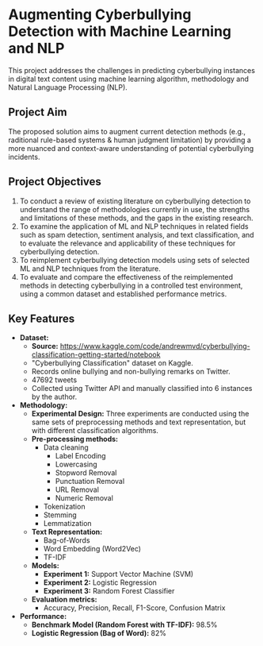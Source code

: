# Augmenting Cyberbullying Detection with Machine Learning and NLP
This project addresses the challenges in predicting cyberbullying instances in digital text content using machine learning algorithm, methodology and Natural Language Processing (NLP).

## Project Aim
The proposed solution aims to augment current detection methods (e.g., raditional rule-based systems & human judgment limitation) by providing a more nuanced and context-aware understanding of potential cyberbullying incidents.

## Project Objectives
1. To conduct a review of existing literature on cyberbullying detection to understand the range of methodologies currently in use, the strengths and limitations of these methods, and the gaps in the existing research.
2. To examine the application of ML and NLP techniques in related fields such as spam detection, sentiment analysis, and text classification, and to evaluate the relevance and applicability of these techniques for cyberbullying detection.
3. To reimplement cyberbullying detection models using sets of selected ML and NLP techniques 
from the literature. 
4. To evaluate and compare the effectiveness of the reimplemented methods in detecting cyberbullying in a controlled test environment, using a common dataset and established performance metrics.

## Key Features
- **Dataset:**
  - **Source:** https://www.kaggle.com/code/andrewmvd/cyberbullying-classification-getting-started/notebook
  - "Cyberbullying Classification" dataset on Kaggle.
  - Records online bullying and non-bullying remarks on Twitter.
  - 47692 tweets
  - Collected using Twitter API and manually classified into 6 instances by the author.
- **Methodology:**
  - **Experimental Design:** Three experiments are conducted using the same sets of preprocessing methods and text representation, but with different classification algorithms.
  - **Pre-processing methods:**
    - Data cleaning
      - Label Encoding
      - Lowercasing
      - Stopword Removal
      - Punctuation Removal
      - URL Removal
      - Numeric Removal
    - Tokenization
    - Stemming
    - Lemmatization
  - **Text Representation:**
    - Bag-of-Words
    - Word Embedding (Word2Vec)
    - TF-IDF
  - **Models:** 
    - **Experiment 1:** Support Vector Machine (SVM)
    - **Experiment 2:** Logistic Regression
    - **Experiment 3:** Random Forest Classifier
  - **Evaluation metrics:**
    - Accuracy, Precision, Recall, F1-Score, Confusion Matrix
- **Performance:**
  - **Benchmark Model (Random Forest with TF-IDF):** 98.5%
  - **Logistic Regression (Bag of Word):** 82%
